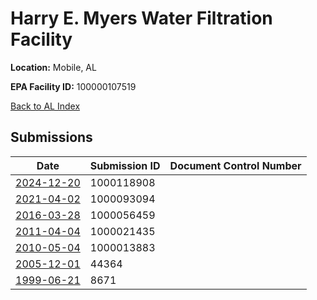 # Harry E. Myers Water Filtration Facility

**Location:** Mobile, AL

**EPA Facility ID:** 100000107519

[Back to AL Index](../../index.md)

## Submissions

| Date | Submission ID | Document Control Number |
|------|--------------|-------------------------|
| [2024-12-20](submissions/1000118908.md) | 1000118908 |  |
| [2021-04-02](submissions/1000093094.md) | 1000093094 |  |
| [2016-03-28](submissions/1000056459.md) | 1000056459 |  |
| [2011-04-04](submissions/1000021435.md) | 1000021435 |  |
| [2010-05-04](submissions/1000013883.md) | 1000013883 |  |
| [2005-12-01](submissions/44364.md) | 44364 |  |
| [1999-06-21](submissions/8671.md) | 8671 |  |

